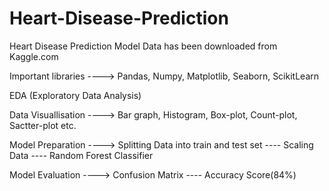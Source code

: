 # Heart-Disease-Prediction
Heart Disease Prediction Model 
Data has been downloaded from Kaggle.com

Important libraries 
    ----> Pandas, Numpy, Matplotlib, Seaborn, ScikitLearn
    
EDA (Exploratory Data Analysis)

Data Visuallisation
    ----> Bar graph, Histogram, Box-plot, Count-plot, Sactter-plot etc.
    
Model Preparation 
    ----> Splitting Data into train and test set
    ---- Scaling Data 
    ---- Random Forest Classifier 
    
Model Evaluation 
    ----> Confusion Matrix
    ---- Accuracy Score(84%)
